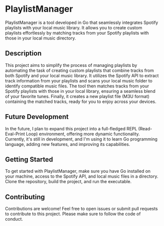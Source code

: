 # PlaylistManager

PlaylistManager is a tool developed in Go that seamlessly integrates Spotify playlists with your local music library. It allows you to create custom playlists effortlessly by matching tracks from your Spotify playlists with those in your local music directory. 

## Description

This project aims to simplify the process of managing playlists by automating the task of creating custom playlists that combine tracks from both Spotify and your local music library. It utilizes the Spotify API to extract track information from your playlists and scans your local music folder to identify compatible music files. The tool then matches tracks from your Spotify playlists with those in your local library, ensuring a seamless blend of your favorite tunes. Finally, it creates a new playlist file (M3U format) containing the matched tracks, ready for you to enjoy across your devices.

## Future Development

In the future, I plan to expand this project into a full-fledged REPL (Read-Eval-Print Loop) environment, offering more dynamic functionality. Currently, it's still in development, and I'm using it to learn Go programming language, adding new features, and improving its capabilities.

## Getting Started

To get started with PlaylistManager, make sure you have Go installed on your machine, access to the Spotify API, and local music files in a directory. Clone the repository, build the project, and run the executable.

## Contributing

Contributions are welcome! Feel free to open issues or submit pull requests to contribute to this project. Please make sure to follow the code of conduct.

